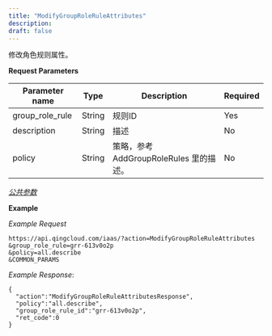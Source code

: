 ```yaml
---
title: "ModifyGroupRoleRuleAttributes"
description: 
draft: false
---
```




修改角色规则属性。

**Request Parameters**

| Parameter name | Type | Description | Required |
| --- | --- | --- | --- |
| group_role_rule | String | 规则ID | Yes |
| description | String | 描述 | No |
| policy | String | 策略，参考 AddGroupRoleRules 里的描述。 | No |

[_公共参数_](../../../parameters)

**Example**

_Example Request_

```
https://api.qingcloud.com/iaas/?action=ModifyGroupRoleRuleAttributes
&group_role_rule=grr-613v0o2p
&policy=all.describe
&COMMON_PARAMS
```

_Example Response_:

```
{
  "action":"ModifyGroupRoleRuleAttributesResponse",
  "policy":"all.describe",
  "group_role_rule_id":"grr-613v0o2p",
  "ret_code":0
}
```

